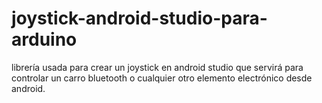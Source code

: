 # joystick-android-studio-para-arduino
librería usada para crear un joystick en android studio que servirá para controlar un carro bluetooth o cualquier otro elemento electrónico desde android.
